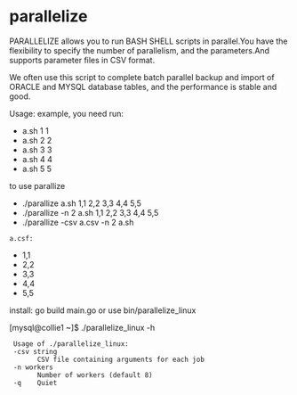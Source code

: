# parallelize
PARALLELIZE allows you to run BASH SHELL scripts in parallel.You have the flexibility to specify the number of parallelism, and the parameters.And supports parameter files in CSV format.

We often use this script to complete batch parallel backup and import of ORACLE and MYSQL database tables, and the performance is stable and good.

Usage:
  example, you need run:
-    a.sh 1 1
-    a.sh 2 2
-    a.sh 3 3
-    a.sh 4 4
-    a.sh 5 5

  to use parallize
  
-    ./parallize a.sh 1,1 2,2 3,3 4,4 5,5
-    ./parallize -n 2 a.sh 1,1 2,2 3,3 4,4 5,5
-    ./parallize -csv a.csv -n 2 a.sh

    a.csf:
    
-    1,1
-    2,2
-    3,3
-    4,4
-    5,5

install:
   go build main.go or use bin/parallelize_linux 
  

[mysql@collie1 ~]$ ./parallelize_linux  -h

     Usage of ./parallelize_linux:
     -csv string
           CSV file containing arguments for each job
     -n workers
           Number of workers (default 8)
     -q    Quiet

